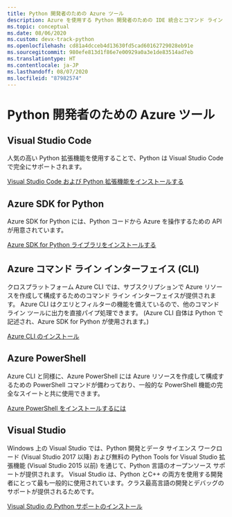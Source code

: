 ```yaml
---
title: Python 開発者のための Azure ツール
description: Azure を使用する Python 開発者のための IDE 統合とコマンド ライン インターフェイス。
ms.topic: conceptual
ms.date: 08/06/2020
ms.custom: devx-track-python
ms.openlocfilehash: cd81a4dcceb4d13630fd5cad60162729028eb91e
ms.sourcegitcommit: 980efe813d1f86e7e00929a0a3e1de83514ad7eb
ms.translationtype: HT
ms.contentlocale: ja-JP
ms.lasthandoff: 08/07/2020
ms.locfileid: "87982574"
---
```

# <a name="azure-tools-for-python-developers"></a>Python 開発者のための Azure ツール

## <a name="visual-studio-code"></a>Visual Studio Code

人気の高い Python 拡張機能を使用することで、Python は Visual Studio Code で完全にサポートされます。

[Visual Studio Code および Python 拡張機能をインストールする](https://code.visualstudio.com/docs/languages/python)

## <a name="azure-sdk-for-python"></a>Azure SDK for Python

Azure SDK for Python には、Python コードから Azure を操作するための API が用意されています。

[Azure SDK for Python ライブラリをインストールする](azure-sdk-install.md)

## <a name="azure-command-line-interface-cli"></a>Azure コマンド ライン インターフェイス (CLI)

クロスプラットフォーム Azure CLI では、サブスクリプションで Azure リソースを作成して構成するためのコマンド ライン インターフェイスが提供されます。 Azure CLI はクエリとフィルターの機能を備えているので、他のコマンド ライン ツールに出力を直接パイプ処理できます。 (Azure CLI 自体は Python で記述され、Azure SDK for Python が使用されます。)

[Azure CLI のインストール](/cli/azure/install-azure-cli)

## <a name="azure-powershell"></a>Azure PowerShell

Azure CLI と同様に、Azure PowerShell には Azure リソースを作成して構成するための PowerShell コマンドが備わっており、一般的な PowerShell 機能の完全なスイートと共に使用できます。

[Azure PowerShell をインストールするには](/powershell/azure/install-az-ps)

## <a name="visual-studio"></a>Visual Studio

Windows 上の Visual Studio では、Python 開発とデータ サイエンス ワークロード (Visual Studio 2017 以降) および無料の Python Tools for Visual Studio 拡張機能 (Visual Studio 2015 以前) を通じて、Python 言語のオープンソース サポートが提供されます。 Visual Studio は、Python とC++ の両方を使用する開発者にとって最も一般的に使用されています。クラス最高言語の開発とデバッグのサポートが提供されるためです。

[Visual Studio の Python サポートのインストール](https://docs.microsoft.com/visualstudio/python/installation)
